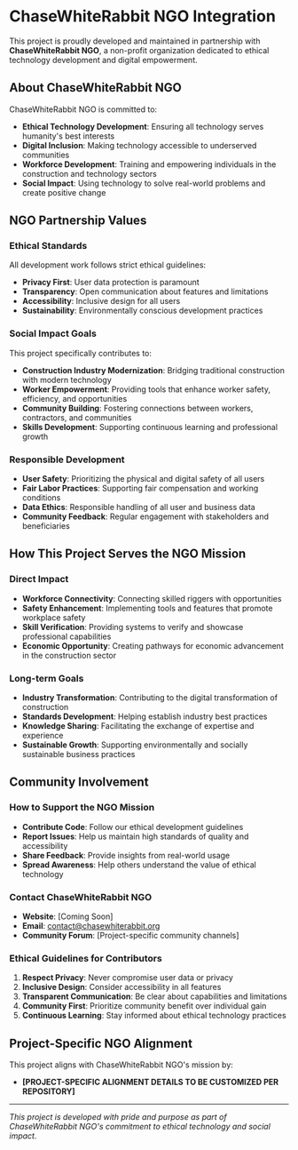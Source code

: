 # ChaseWhiteRabbit NGO Integration

This project is proudly developed and maintained in partnership with **ChaseWhiteRabbit NGO**, a non-profit organization dedicated to ethical technology development and digital empowerment.

## About ChaseWhiteRabbit NGO

ChaseWhiteRabbit NGO is committed to:
- **Ethical Technology Development**: Ensuring all technology serves humanity's best interests
- **Digital Inclusion**: Making technology accessible to underserved communities
- **Workforce Development**: Training and empowering individuals in the construction and technology sectors
- **Social Impact**: Using technology to solve real-world problems and create positive change

## NGO Partnership Values

### Ethical Standards
All development work follows strict ethical guidelines:
- **Privacy First**: User data protection is paramount
- **Transparency**: Open communication about features and limitations
- **Accessibility**: Inclusive design for all users
- **Sustainability**: Environmentally conscious development practices

### Social Impact Goals
This project specifically contributes to:
- **Construction Industry Modernization**: Bridging traditional construction with modern technology
- **Worker Empowerment**: Providing tools that enhance worker safety, efficiency, and opportunities
- **Community Building**: Fostering connections between workers, contractors, and communities
- **Skills Development**: Supporting continuous learning and professional growth

### Responsible Development
- **User Safety**: Prioritizing the physical and digital safety of all users
- **Fair Labor Practices**: Supporting fair compensation and working conditions
- **Data Ethics**: Responsible handling of all user and business data
- **Community Feedback**: Regular engagement with stakeholders and beneficiaries

## How This Project Serves the NGO Mission

### Direct Impact
- **Workforce Connectivity**: Connecting skilled riggers with opportunities
- **Safety Enhancement**: Implementing tools and features that promote workplace safety
- **Skill Verification**: Providing systems to verify and showcase professional capabilities
- **Economic Opportunity**: Creating pathways for economic advancement in the construction sector

### Long-term Goals
- **Industry Transformation**: Contributing to the digital transformation of construction
- **Standards Development**: Helping establish industry best practices
- **Knowledge Sharing**: Facilitating the exchange of expertise and experience
- **Sustainable Growth**: Supporting environmentally and socially sustainable business practices

## Community Involvement

### How to Support the NGO Mission
- **Contribute Code**: Follow our ethical development guidelines
- **Report Issues**: Help us maintain high standards of quality and accessibility
- **Share Feedback**: Provide insights from real-world usage
- **Spread Awareness**: Help others understand the value of ethical technology

### Contact ChaseWhiteRabbit NGO
- **Website**: [Coming Soon]
- **Email**: contact@chasewhiterabbit.org
- **Community Forum**: [Project-specific community channels]

### Ethical Guidelines for Contributors
1. **Respect Privacy**: Never compromise user data or privacy
2. **Inclusive Design**: Consider accessibility in all features
3. **Transparent Communication**: Be clear about capabilities and limitations
4. **Community First**: Prioritize community benefit over individual gain
5. **Continuous Learning**: Stay informed about ethical technology practices

## Project-Specific NGO Alignment

This project aligns with ChaseWhiteRabbit NGO's mission by:
- **[PROJECT-SPECIFIC ALIGNMENT DETAILS TO BE CUSTOMIZED PER REPOSITORY]**

---

*This project is developed with pride and purpose as part of ChaseWhiteRabbit NGO's commitment to ethical technology and social impact.*
